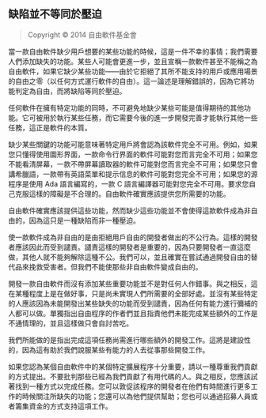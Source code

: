 ## 缺陷並不等同於壓迫<!--(pandoc) {#pandoc_imperfection-isnt-oppression}(pandoc)-->

> Copyright © 2014 自由軟件基金會

當一款自由軟件缺少用戶想要的某些功能的時候，這是一件不幸的事情；我們需要人們添加缺失的功能。某些人可能會更進一步，並且宣稱一款軟件甚至不能稱之為自由軟件，如果它缺少某些功能——由於它拒絕了其所不能支持的用戶或應用場景的自由之零（以任何方式運行軟件的自由）。這一論述是理解錯誤的，因為它將功能判定為自由，而將缺陷等同於壓迫。

任何軟件在擁有特定功能的同時，不可避免地缺少某些可能是值得期待的其他功能。它可被用於執行某些任務，而它需要今後的進一步開發完善才能執行其他一些任務，這正是軟件的本質。

缺少某些關鍵的功能可能意味著特定用戶將會認為該軟件完全不可用。例如，如果您只懂得使用圖形界面，一款命令行界面的軟件可能對您而言完全不可用；如果您不能看清屏幕，一款不帶屏幕讀取器的軟件可能對您而言完全不可用；如果您只會講希臘語，一款帶有英語菜單和提示信息的軟件可能對您完全不可用；如果您的源程序是使用 Ada 語言編寫的，一款 C 語言編譯器可能對您完全不可用。要求您自己克服這樣的障礙是不合理的。自由軟件確實應該提供您所需要的功能。

自由軟件確實應該提供這些功能，然而缺少這些功能並不會使得這款軟件成為非自由的，因為這只是一種缺陷而非一種壓迫。

使一款軟件成為非自由的是由拒絕用戶自由的開發者做出的不公行為。這樣的開發者應該因此而受到譴責。譴責這樣的開發者是重要的，因為只要開發者一直這麼做，其他人就不能夠解除這種不公。我們可以，並且確實在嘗試通過開發自由的替代品來挽救受害者。但我們不能使那些非自由軟件變成自由的。

開發一款自由軟件而沒有添加某些重要功能並不是對任何人作錯事。與之相反，這在某種程度上是在做好事，只是尚未實現人們所需要的全部好處。並沒有某些特定的人應該因為未能開發出某些缺失的功能而受到譴責，因為任何有能力進行彌補的人都可以做。單獨指出自由程序的作者們並且指責他們未能完成某些額外的工作是不通情理的，並且這樣做只會自討苦吃。

我們所能做的是指出完成這項任務尚需進行哪些額外的開發工作。這將是建設性的，因為這有助於我們說服某些有能力的人去從事那些開發工作。

如果您認為某個自由軟件中的某個特定擴展程序十分重要，請以一種尊重我們貢獻的方式提出。不要批判那些已經為我們貢獻了有用代碼的人。與之相反，您應該試著找到一種方式以完成任務。您可以敦促該程序的開發者在他們有時間進行更多工作的時候關注所缺失的功能；您還可以為他們提供幫助；您也可以通過招募人員或者籌集資金的方式支持這項工作。

